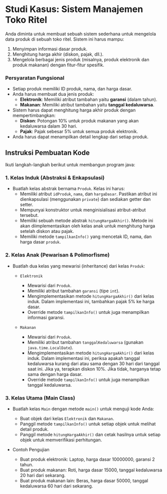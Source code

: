 # Studi Kasus: Sistem Manajemen Toko Ritel
Anda diminta untuk membuat sebuah sistem sederhana untuk mengelola data produk di sebuah toko ritel. Sistem ini harus mampu:
1. Menyimpan informasi dasar produk.
2. Menghitung harga akhir (diskon, pajak, dll.).
3. Mengelola berbagai jenis produk (misalnya, produk elektronik dan produk makanan) dengan fitur-fitur spesifik.

### Persyaratan Fungsional
- Setiap produk memiliki ID produk, nama, dan harga dasar.
- Anda harus membuat dua jenis produk:
    - **Elektronik**: Memiliki atribut tambahan yaitu **garansi** (dalam tahun).
    - **Makanan**: Memiliki atribut tambahan yaitu **tanggal kedaluwarsa**.
- Sistem harus dapat menghitung harga akhir produk dengan mempertimbangkan:
    - **Diskon**: Potongan 10% untuk produk makanan yang akan kedaluwarsa dalam 30 hari.
    - **Pajak**: Pajak sebesar 5% untuk semua produk elektronik.
- Anda harus dapat menampilkan detail lengkap dari setiap produk.

## Instruksi Pembuatan Kode
Ikuti langkah-langkah berikut untuk membangun program java:

### 1. Kelas Induk (Abstraksi & Enkapsulasi)
- Buatlah kelas abstrak bernama `Produk`. Kelas ini harus:
    - Memiliki atribut `idProduk`, `nama`, dan `hargaDasar`. Pastikan atribut ini dienkapsulasi (menggunakan `private`) dan sediakan getter dan setter.
    - Mempunyai konstruktor untuk menginisialisasi atribut-atribut tersebut.
    - Memiliki sebuah metode abstrak `hitungHargaAkhir()`. Metode ini akan diimplementasikan oleh kelas anak untuk menghitung harga setelah diskon atau pajak.
    - Memiliki metode ``tampilkanInfo()`` yang mencetak ID, nama, dan harga dasar `produk`.

### 2. Kelas Anak (Pewarisan & Polimorfisme)
- Buatlah dua kelas yang mewarisi (inheritance) dari kelas `Produk`:
    - `Elektronik`
        - Mewarisi dari `Produk`.
        - Memiliki atribut tambahan `garansi` (tipe `int`).
        - Mengimplementasikan metode `hitungHargaAkhir()` dari kelas induk. Dalam implementasi ini, tambahkan pajak 5% ke harga dasar.
        - Override metode ``tampilkanInfo()`` untuk juga menampilkan informasi garansi.

    - `Makanan`
        - Mewarisi dari `Produk`.
        - Memiliki atribut tambahan `tanggalKedaluwarsa` (gunakan `java.time.LocalDate`).
        - Mengimplementasikan metode `hitungHargaAkhir()` dari kelas induk. Dalam implementasi ini, periksa apakah tanggal kedaluwarsa kurang dari atau sama dengan 30 hari dari tanggal saat ini. Jika ya, terapkan diskon 10%. Jika tidak, harganya tetap sama dengan harga dasar.
        - Override metode `tampilkanInfo()` untuk juga menampilkan tanggal kedaluwarsa.

### 3. Kelas Utama (Main Class)
- Buatlah kelas `Main` dengan metode `main()` untuk menguji kode Anda:
    - Buat objek dari kelas `Elektronik` dan `Makanan`.
    - Panggil metode `tampilkanInfo()` untuk setiap objek untuk melihat detail produk.
    - Panggil metode `hitungHargaAkhir()` dan cetak hasilnya untuk setiap objek untuk memverifikasi perhitungan.

- Contoh Pengujian
    - Buat produk elektronik: Laptop, harga dasar 10000000, garansi 2 tahun.
    - Buat produk makanan: Roti, harga dasar 15000, tanggal kedaluwarsa 20 hari dari sekarang.
    - Buat produk makanan lain: Beras, harga dasar 50000, tanggal kedaluwarsa 60 hari dari sekarang.
